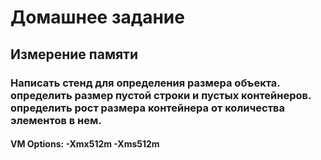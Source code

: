 # Домашнее задание
## Измерение памяти

### Написать стенд для определения размера объекта. определить размер пустой строки и пустых контейнеров. определить рост размера контейнера от количества элементов в нем.
#### VM Options: -Xmx512m -Xms512m
